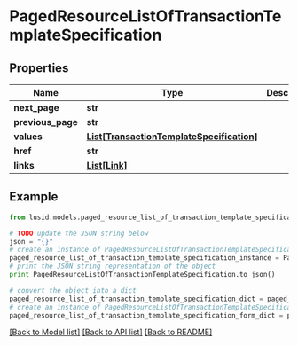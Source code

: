 # PagedResourceListOfTransactionTemplateSpecification


## Properties
Name | Type | Description | Notes
------------ | ------------- | ------------- | -------------
**next_page** | **str** |  | [optional] 
**previous_page** | **str** |  | [optional] 
**values** | [**List[TransactionTemplateSpecification]**](TransactionTemplateSpecification.md) |  | 
**href** | **str** |  | [optional] 
**links** | [**List[Link]**](Link.md) |  | [optional] 

## Example

```python
from lusid.models.paged_resource_list_of_transaction_template_specification import PagedResourceListOfTransactionTemplateSpecification

# TODO update the JSON string below
json = "{}"
# create an instance of PagedResourceListOfTransactionTemplateSpecification from a JSON string
paged_resource_list_of_transaction_template_specification_instance = PagedResourceListOfTransactionTemplateSpecification.from_json(json)
# print the JSON string representation of the object
print PagedResourceListOfTransactionTemplateSpecification.to_json()

# convert the object into a dict
paged_resource_list_of_transaction_template_specification_dict = paged_resource_list_of_transaction_template_specification_instance.to_dict()
# create an instance of PagedResourceListOfTransactionTemplateSpecification from a dict
paged_resource_list_of_transaction_template_specification_form_dict = paged_resource_list_of_transaction_template_specification.from_dict(paged_resource_list_of_transaction_template_specification_dict)
```
[[Back to Model list]](../README.md#documentation-for-models) [[Back to API list]](../README.md#documentation-for-api-endpoints) [[Back to README]](../README.md)


